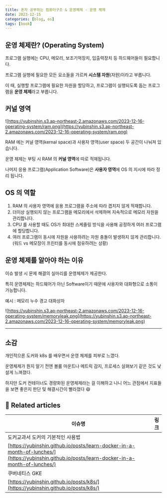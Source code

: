 ```yaml
---
title: 혼자 공부하는 컴퓨터구조 & 운영체제 - 운영 체제
date: 2023-12-15
categories: [blog, os]
tags: [book]
---
```


## 운영 체제란? (Operating System)

프로그램 실행에는 CPU, 메모리, 보조기억장치, 입출력장치 등 하드웨어들이 필요합니다.

프로그램 실행에 필요한 모든 요소들을 가르켜 **시스템 자원**(자원)이라고 부릅니다.

이 때, 실행할 프로그램에 필요한 자원을 할당하고, 프로그램이 실행되도록 돕는 프로그램을 **운영 체제**라고 부릅니다.

## 커널 영역

![https://yubinshin.s3.ap-northeast-2.amazonaws.com/2023-12-16-operating-system/ram.png](https://yubinshin.s3.ap-northeast-2.amazonaws.com/2023-12-16-operating-system/ram.png)

RAM 에는 커널 영역(kernal space)과 사용자 영역(user space) 두 공간이 나눠져 있습니다.

운영 체제는 부팅 시 RAM 의 **커널 영역**에 따로 적재됩니다.

나머지 응용 프로그램(Application Software)은 **사용자 영역**에 OS 의 지시에 따라 정리 됩니다.


## OS 의 역할

1. RAM 의 사용자 영역에 응용 프로그램을 주소에 따라 겹치지 않게 적재합니다.
2. 더이상 실행되지 않는 프로그램을 메모리에서 삭제하며 지속적으로 메모리 자원을 관리합니다.
3. CPU 를 사용할 때도 OS가 최대한 스케줄링 방식을 사용해 공정하게 여러 프로그램에 할당합니다.
4. 여러 프로그램이 동시에 자원을 사용하려는 자원 충돌이 발생하지 않게 관리합니다. (워드 vs 메모장이 프린터를 동시에 점유하려는 상황)

## 운영 체제를 알아야 하는 이유

이슈 발생 시 문제 해결의 실마리를 운영체제가 제공한다.

특히 운영체제는 하드웨어가 아닌 Software이기 때문에 사용자와 대화형으로 소통이 가능합니다.

예시 : 메모리 누수 경고 대화상자

![https://yubinshin.s3.ap-northeast-2.amazonaws.com/2023-12-16-operating-system/memoryleak.png](https://yubinshin.s3.ap-northeast-2.amazonaws.com/2023-12-16-operating-system/memoryleak.png)

-----
## 소감

개인적으론 도커와 k8s 를 배우면서 운영 체제를 피부로 느꼈다.

운영체제가 뭔지 알기 전엔 볼륨 마운트나 메트릭 감지, 프로세스 살펴보기 같은 것도 낯설게 느껴졌다. 

하지만 도커 컨테이너도 경량화된 운영체제라는 걸 이해하고 나니 어느 관점에서 지표들을 보면 좋은지 판단 및 해결시간이 빨라졌다 😄 

## 📎 Related articles

| 이슈명                                                                                                                                         | 링크 |
| ---------------------------------------------------------------------------------------------------------------------------------------------- | ---- |
| 도커교과서 도커의 기본적인 사용법                                                                                                              |
| [https://yubinshin.github.io/posts/learn-docker-in-a-month-of-lunches/](https://yubinshin.github.io/posts/learn-docker-in-a-month-of-lunches/) |
| 쿠버네티스 GKE                                                                                                                                 |
| [https://yubinshin.github.io/posts/k8s/](https://yubinshin.github.io/posts/k8s/)                                                               |

<!-- ## 번외

위에 RAM 그림을 그리는데 참고 자료를 보니 램이 4GB 짜리라서 커널과 유저 영역을 1 : 3 으로 나눈 거 같더라. 

내 윈도우 노트북의 메모리 영역이 궁금해서 한번 촬영해보았다.

시작 버튼 옆 검색 창에 `perfmon`, `resmon` 을 검색하면 **리소스 모니터** 가 나온다. 

![https://yubinshin.s3.ap-northeast-2.amazonaws.com/2023-12-16-operating-system/resmon.png](https://yubinshin.s3.ap-northeast-2.amazonaws.com/2023-12-16-operating-system/resmon.png)

> System 이라는 프로세스를 찾았다. 방가방가~

아쉽게도 커널영역과 유저영역을 직접 보려면 따로 고급 도구를 깔아야 한단다.

![https://yubinshin.s3.ap-northeast-2.amazonaws.com/2023-12-16-operating-system/task_manager.png](https://yubinshin.s3.ap-northeast-2.amazonaws.com/2023-12-16-operating-system/task_manager.png)

아쉬운 대로 작업관리자의 성능 탭에서 확인해보니 16GB 램 중 15.7GB 만 사용할 수 있고, 하드웨어 예약 메모리로 302MB를 발견했다.  -->

